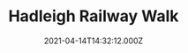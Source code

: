 ---
date: 2021-04-14T14:32:12.000Z
title: Hadleigh Railway Walk
latitude: 52.04096961126445
longitude: 0.9595656394958496
category: checkin
---